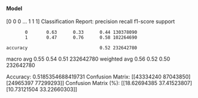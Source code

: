 #### Model
[0 0 0 ... 1 1 1]
Classification Report:
              precision    recall  f1-score   support

           0       0.63      0.33      0.44 130378090
           1       0.47      0.76      0.58 102264690

    accuracy                           0.52 232642780
   macro avg       0.55      0.54      0.51 232642780
weighted avg       0.56      0.52      0.50 232642780

Accuracy: 0.5185354688419731
Confusion Matrix:
[[43334240 87043850]
 [24965397 77299293]]
Confusion Matrix (%):
[[18.62694385 37.41523807]
 [10.73121504 33.22660303]]
